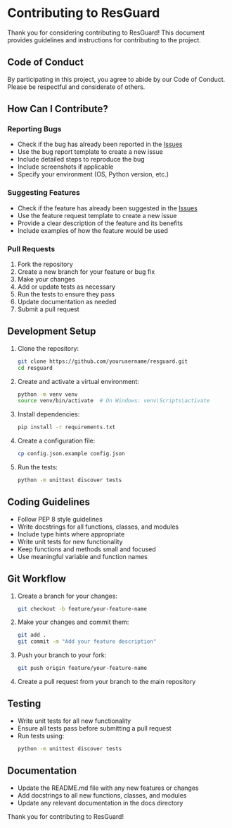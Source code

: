 # Contributing to ResGuard

Thank you for considering contributing to ResGuard! This document provides guidelines and instructions for contributing to the project.

## Code of Conduct

By participating in this project, you agree to abide by our Code of Conduct. Please be respectful and considerate of others.

## How Can I Contribute?

### Reporting Bugs

- Check if the bug has already been reported in the [Issues](https://github.com/yourusername/resguard/issues)
- Use the bug report template to create a new issue
- Include detailed steps to reproduce the bug
- Include screenshots if applicable
- Specify your environment (OS, Python version, etc.)

### Suggesting Features

- Check if the feature has already been suggested in the [Issues](https://github.com/yourusername/resguard/issues)
- Use the feature request template to create a new issue
- Provide a clear description of the feature and its benefits
- Include examples of how the feature would be used

### Pull Requests

1. Fork the repository
2. Create a new branch for your feature or bug fix
3. Make your changes
4. Add or update tests as necessary
5. Run the tests to ensure they pass
6. Update documentation as needed
7. Submit a pull request

## Development Setup

1. Clone the repository:
   ```bash
   git clone https://github.com/yourusername/resguard.git
   cd resguard
   ```

2. Create and activate a virtual environment:
   ```bash
   python -m venv venv
   source venv/bin/activate  # On Windows: venv\Scripts\activate
   ```

3. Install dependencies:
   ```bash
   pip install -r requirements.txt
   ```

4. Create a configuration file:
   ```bash
   cp config.json.example config.json
   ```

5. Run the tests:
   ```bash
   python -m unittest discover tests
   ```

## Coding Guidelines

- Follow PEP 8 style guidelines
- Write docstrings for all functions, classes, and modules
- Include type hints where appropriate
- Write unit tests for new functionality
- Keep functions and methods small and focused
- Use meaningful variable and function names

## Git Workflow

1. Create a branch for your changes:
   ```bash
   git checkout -b feature/your-feature-name
   ```

2. Make your changes and commit them:
   ```bash
   git add .
   git commit -m "Add your feature description"
   ```

3. Push your branch to your fork:
   ```bash
   git push origin feature/your-feature-name
   ```

4. Create a pull request from your branch to the main repository

## Testing

- Write unit tests for all new functionality
- Ensure all tests pass before submitting a pull request
- Run tests using:
  ```bash
  python -m unittest discover tests
  ```

## Documentation

- Update the README.md file with any new features or changes
- Add docstrings to all new functions, classes, and modules
- Update any relevant documentation in the docs directory

Thank you for contributing to ResGuard!
